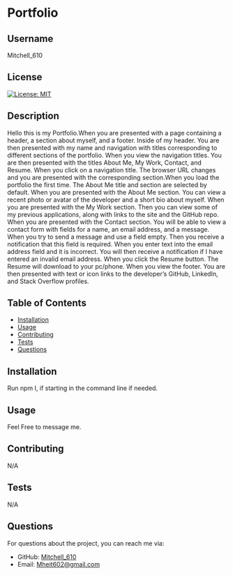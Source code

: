 
# Portfolio

## Username
Mitchell_610

## License
[![License: MIT](https://img.shields.io/badge/License-MIT-yellow.svg)](https://opensource.org/licenses/MIT)

## Description
Hello this is my Portfolio.When you are presented with a page containing a header, a section about myself, and a footer. Inside of my header. You are then presented with my name and navigation with titles corresponding to different sections of the portfolio. When you view the navigation titles. You are then presented with the titles About Me, My Work, Contact, and Resume. When you click on a navigation title. The browser URL changes and you are presented with the corresponding section.When you load the portfolio the first time. The About Me title and section are selected by default. When you are presented with the About Me section. You can view a recent photo or avatar of the developer and a short bio about myself. When you are presented with the My Work section. Then you can view some of my previous applications, along with links to the site and the GitHub repo. When you are presented with the Contact section. You will be able to view a contact form with fields for a name, an email address, and a message. When you try to send a message and use a field empty. Then you receive a notification that this field is required. When you enter text into the email address field and it is incorrect. You will then receive a notification if I have entered an invalid email address. When you click the Resume button. The Resume will download to your pc/phone. When you view the footer. You are then presented with text or icon links to the developer’s GitHub, LinkedIn, and Stack Overflow profiles.

## Table of Contents
- [Installation](#installation)
- [Usage](#usage)
- [Contributing](#contributing)
- [Tests](#tests)
- [Questions](#questions)

## Installation
Run npm I, if starting in the command line if needed.

## Usage
Feel Free to message me.

## Contributing
N/A

## Tests
N/A

## Questions
For questions about the project, you can reach me via:
- GitHub: [Mitchell_610](https://github.com/Mitchell_610)
- Email: Mheit602@gmail.com
